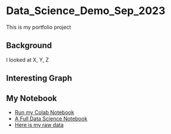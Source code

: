 # Data_Science_Demo_Sep_2023
This is my portfolio project


## Background

I looked at X, Y, Z

## Interesting Graph


## My Notebook

* [Run my Colab Notebook](https://github.com/ArmandoReyesRepo/Data_Science_Demo_Sep_2023/blob/main/data_science_notebook.ipynb)
* [A Full Data Science Notebook](https://github.com/paiml/minimal-python/blob/master/Chapter7_data_science.ipynb)
* [Here is my raw data](https://github.com/ArmandoReyesRepo/Data_Science_Demo_Sep_2023/blob/main/covid-eda.csv)
